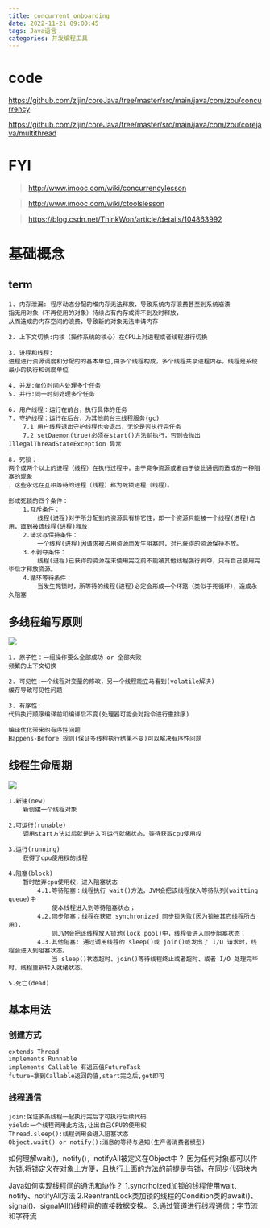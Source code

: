```yaml
---
title: concurrent_onboarding
date: 2022-11-21 09:00:45
tags: Java语言
categories: 并发编程工具
---
```


# code

https://github.com/zljin/coreJava/tree/master/src/main/java/com/zou/concurrency

https://github.com/zljin/coreJava/tree/master/src/main/java/com/zou/corejava/multithread


# FYI
> http://www.imooc.com/wiki/concurrencylesson

> http://www.imooc.com/wiki/ctoolslesson

> https://blog.csdn.net/ThinkWon/article/details/104863992


# 基础概念

## term

```
1. 内存泄漏: 程序动态分配的堆内存无法释放，导致系统内存浪费甚至到系统崩溃
指无用对象（不再使用的对象）持续占有内存或得不到及时释放，
从而造成的内存空间的浪费，导致新的对象无法申请内存

2. 上下文切换:内核（操作系统的核心）在CPU上对进程或者线程进行切换

3. 进程和线程:
进程进行资源调度和分配的的基本单位,由多个线程构成，多个线程共享进程内存，线程是系统最小的执行和调度单位

4. 并发:单位时间内处理多个任务
5. 并行:同一时刻处理多个任务

6. 用户线程：运行在前台，执行具体的任务
7. 守护线程：运行在后台，为其他前台主线程服务(gc)
    7.1 用户线程退出守护线程也会退出，无论是否执行完任务
    7.2 setDaemon(true)必须在start()方法前执行，否则会抛出 IllegalThreadStateException 异常

8. 死锁：
两个或两个以上的进程（线程）在执行过程中，由于竞争资源或者由于彼此通信而造成的一种阻塞的现象
，这些永远在互相等待的进程（线程）称为死锁进程（线程）。

形成死锁的四个条件：
    1.互斥条件：
        线程(进程)对于所分配到的资源具有排它性，即一个资源只能被一个线程(进程)占用，直到被该线程(进程)释放
    2.请求与保持条件：
        一个线程(进程)因请求被占用资源而发生阻塞时，对已获得的资源保持不放。
    3.不剥夺条件：
        线程(进程)已获得的资源在末使用完之前不能被其他线程强行剥夺，只有自己使用完毕后才释放资源。
    4.循环等待条件：
        当发生死锁时，所等待的线程(进程)必定会形成一个环路（类似于死循环），造成永久阻塞
```

## 多线程编写原则

![](https://github.com/zljin/hexo/blob/master/image_address/concurrent2.png?raw=true)

```
1. 原子性：一组操作要么全部成功 or 全部失败
频繁的上下文切换

2. 可见性:一个线程对变量的修改，另一个线程能立马看到(volatile解决)
缓存导致可见性问题

3. 有序性:
代码执行顺序编译前和编译后不变(处理器可能会对指令进行重排序)

编译优化带来的有序性问题
Happens-Before 规则(保证多线程执行结果不变)可以解决有序性问题

```
## 线程生命周期

![](https://github.com/zljin/hexo/blob/master/image_address/concurrent1.png?raw=true)
```
1.新建(new)
    新创建一个线程对象

2.可运行(runable)
    调用start方法以后就是进入可运行就绪状态，等待获取cpu使用权

3.运行(running)
    获得了cpu使用权的线程

4.阻塞(block)
    暂时放弃cpu使用权，进入阻塞状态
        4.1.等待阻塞：线程执行 wait()方法，JVM会把该线程放入等待队列(waitting queue)中
            使本线程进入到等待阻塞状态；
        4.2.同步阻塞：线程在获取 synchronized 同步锁失败(因为锁被其它线程所占用)，
            则JVM会把该线程放入锁池(lock pool)中，线程会进入同步阻塞状态；
        4.3.其他阻塞: 通过调用线程的 sleep()或 join()或发出了 I/O 请求时，线程会进入到阻塞状态。
            当 sleep()状态超时、join()等待线程终止或者超时、或者 I/O 处理完毕时，线程重新转入就绪状态。

5.死亡(dead)

```

## 基本用法

### 创建方式

```
extends Thread
implements Runnable
implements Callable 有返回值FutureTask 
future=拿到Callable返回的值,start完之后,get即可
```

### 线程通信

```
join:保证多条线程一起执行完后才可执行后续代码
yield:一个线程调用此方法,让出自己CPU的使用权
Thread.sleep():线程调用会进入阻塞状态
Object.wait() or notify():消息的等待与通知(生产者消费者模型)
```

如何理解wait()，notify()，notifyAll被定义在Object中？
因为任何对象都可以作为锁,将锁定义在对象上方便，且执行上面的方法的前提是有锁，在同步代码块内

Java如何实现线程间的通讯和协作？
1.syncrhoized加锁的线程使用wait、notify、notifyAll方法
2.ReentrantLock类加锁的线程的Condition类的await()、signal()、signalAll()线程间的直接数据交换。
3.通过管道进行线程通信：字节流和字符流